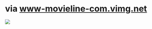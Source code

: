 <!--
id: 1049718023
link: http://tumblr.atmos.org/post/1049718023/via-www-movieline-com-vimg-net
slug: via-www-movieline-com-vimg-net
date: Wed Sep 01 2010 14:39:47 GMT-0700 (PDT)
publish: 2010-09-01
tags: 
title: via www-movieline-com.vimg.net
-->


via www-movieline-com.vimg.net
==============================

![](http://31.media.tumblr.com/tumblr_l8386bcSY61qz4sngo1_500.jpg)

